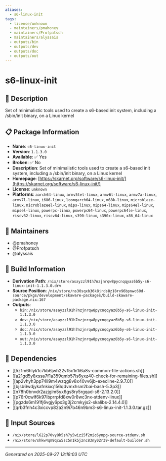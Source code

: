 ```yaml
---
aliases:
  - s6-linux-init
tags:
  - license/unknown
  - maintainers/pmahoney
  - maintainers/Profpatsch
  - maintainers/alyssais
  - outputs/bin
  - outputs/dev
  - outputs/doc
  - outputs/out
---
```


# s6-linux-init

## 📝 Description

Set of minimalistic tools used to create a s6-based init system, including a /sbin/init binary, on a Linux kernel

## 📋 Package Information

- **Name**: `s6-linux-init`
- **Version**: `1.1.3.0`
- **Available**: ✅ Yes
- **Broken**: ✅ No
- **Description**: Set of minimalistic tools used to create a s6-based init system, including a /sbin/init binary, on a Linux kernel
- **Homepage**: [https://skarnet.org/software/s6-linux-init/](https://skarnet.org/software/s6-linux-init/)
- **License**: `unknown`
- **Platforms**: `aarch64-linux`, `armv5tel-linux`, `armv6l-linux`, `armv7a-linux`, `armv7l-linux`, `i686-linux`, `loongarch64-linux`, `m68k-linux`, `microblaze-linux`, `microblazeel-linux`, `mips-linux`, `mips64-linux`, `mips64el-linux`, `mipsel-linux`, `powerpc-linux`, `powerpc64-linux`, `powerpc64le-linux`, `riscv32-linux`, `riscv64-linux`, `s390-linux`, `s390x-linux`, `x86_64-linux`
## 👥 Maintainers

- @pmahoney
- @Profpatsch
- @alyssais


## 🔧 Build Information

- **Derivation Path**: `/nix/store/asayzzl91h7nzjnrqw8pycnqqyaz6b5y-s6-linux-init-1.1.3.0.drv`
- **Source Position**: `/nix/store/ns30sqxb36k8jrds8z18rv96bpnwc60d-source/pkgs/development/skaware-packages/build-skaware-package.nix:167`
- **Outputs**:
  - `bin`:  `/nix/store/asayzzl91h7nzjnrqw8pycnqqyaz6b5y-s6-linux-init-1.1.3.0`
  - `dev`:  `/nix/store/asayzzl91h7nzjnrqw8pycnqqyaz6b5y-s6-linux-init-1.1.3.0`
  - `doc`:  `/nix/store/asayzzl91h7nzjnrqw8pycnqqyaz6b5y-s6-linux-init-1.1.3.0`
  - `out`:  `/nix/store/asayzzl91h7nzjnrqw8pycnqqyaz6b5y-s6-linux-init-1.1.3.0`

## 🔗 Dependencies

- [[5z1m6hlyk1c7kb6jwh22vf5c1n1i6a8s-common-file-actions.sh]]
- [[a21gd5y8xssa7f1a359qmb57ls6yxz40-check-for-remaining-files.sh]]
- [[ap2vhyh3pp74li9m4wzqg8v8x40vv6jb-execline-2.9.7.0]]
- [[bjsb6wdjykafnkixq156qdvmxhsm2bai-bash-5.3p3]]
- [[n78h0bnvdr2azjglm5yx6gs8ry5rgqad-s6-2.13.2.0]]
- [[p76r0cwlf6k97ibprrpfd8xw0r8wc3nx-stdenv-linux]]
- [[pgzds6m191fj6vgjy6px3g3j2cmkyjs2-skalibs-2.14.4.0]]
- [[qrb3fnh4c3xiccvp82a2n9i7b46n9bm3-s6-linux-init-1.1.3.0.tar.gz]]

## 📁 Input Sources

- `/nix/store/l622p70vy8k5sh7y5wizi5f2mic6ynpg-source-stdenv.sh`
- `/nix/store/shkw4qm9qcw5sc5n1k5jznc83ny02r39-default-builder.sh`

---
*Generated on 2025-09-27 13:18:03 UTC*
